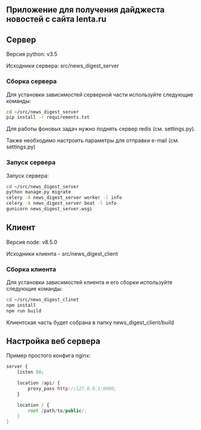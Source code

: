 ## Приложение для получения дайджеста новостей с сайта lenta.ru

## Сервер
Версия python: v3.5

Исходники сервера: src/news_digest_server

### Сборка сервера
Для установки зависимостей серверной части используйте следующие команды:

```bash
cd ~/src/news_digest_server
pip install -r requirements.txt
```

Для работы фоновых задач нужно поднять сервер redis (см. settings.py).

Также необходимо настроить параметры для отправки e-mail (см. settings.py)

### Запуск сервера
Запуск сервера:

```bash
cd ~/src/news_digest_server
python manage.py migrate
celery -A news_digest_server worker -l info
celery -A news_digest_server beat -l info
gunicorn news_digest_server.wsgi
```

## Клиент
Версия node: v8.5.0

Исходники клиента - src/news_digest_client

### Сборка клиента
Для установки зависимостей клиента и его сборки используйте следующие команды:

```bash
cd ~/src/news_digest_clinet
npm install
npm run build
```

Клиентская часть будет собрана в папку news_digest_client/build

## Настройка веб сервера
Пример простого конфига nginx:

```javascript
server {
    listen 80;

    location /api/ {
        proxy_pass http://127.0.0.1:8000;
    }

    location / {
        root /path/to/public/;
    }
}
```
